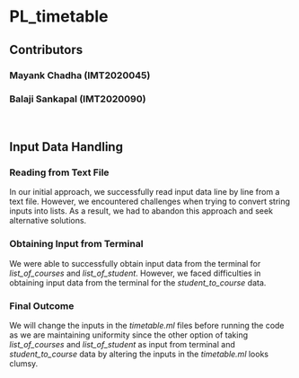# PL_timetable

## Contributors
### Mayank Chadha (IMT2020045)
### Balaji Sankapal (IMT2020090)
<br/>

## Input Data Handling
### Reading from Text File
In our initial approach, we successfully read input data line by line from a text file. However, we encountered challenges when trying to convert string inputs into lists. As a result, we had to abandon this approach and seek alternative solutions.

### Obtaining Input from Terminal
We were able to successfully obtain input data from the terminal for *list_of_courses* and *list_of_student*. However, we faced difficulties in obtaining input data from the terminal for the *student_to_course* data.

### Final Outcome 
We will change the inputs in the *timetable.ml* files before running the code as we are maintaining uniformity since the other option of taking *list_of_courses* and *list_of_student* as input from terminal and *student_to_course* data by altering the inputs in the *timetable.ml* looks clumsy.
